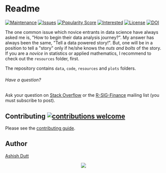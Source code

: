# Readme
[![Maintenance](https://img.shields.io/badge/Maintained%3F-yes-green.svg)](https://github.com/duttashi/learnr/graphs/commit-activity)
[![Issues](https://img.shields.io/github/issues/duttashi/learnr.svg)](https://github.com/duttashi/learnr/issues)
[![Popularity Score](https://img.shields.io/github/forks/duttashi/learnr.svg)](https://github.com/duttashi/learnr/network)
[![Interested](https://img.shields.io/github/stars/duttashi/learnr.svg)](https://github.com/duttashi/learnr/stargazers)
[![License](https://img.shields.io/badge/license-MIT-blue.svg)](https://github.com/duttashi/learnr/blob/master/LICENSE)
[![DOI](https://zenodo.org/badge/62351661.svg)](https://zenodo.org/badge/latestdoi/62351661)

The one common issue which novice entrants in data science have always asked me is, "How to begin their data analysis journey?".
My answer has always been the same, "Tell a data powered story!". But, one will be in a position to tell a "story" only if he/she knows the *nuts and bolts* of the story. If you are a *novice* in statistics or applied mathematics, I recommend to check out the `resources` folder, first.

The repository contains `data`, `code`, `resources` and `plots` folders.

###### Have a question?

Ask your question on [Stack Overflow](http://stackoverflow.com/questions/tagged/r)
or the [R-SIG-Finance](https://stat.ethz.ch/mailman/listinfo/r-sig-finance)
mailing list (you must subscribe to post).

## Contributing [![contributions welcome](https://img.shields.io/badge/contributions-welcome-brightgreen.svg?style=flat)](https://github.com/duttashi/learnr/issues)

Please see the [contributing guide](CONTRIBUTING.md).

## Author
[Ashish Dutt](https://duttashi.github.io/about/)


<p align="center">
<a href="https://www.paypal.me/ashishdutt">
<img src="https://www.paypalobjects.com/en_US/i/btn/btn_donate_LG.gif" />
</a>
</p>
